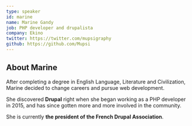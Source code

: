 ```yaml
---
type: speaker
id: marine
name: Marine Gandy
job: PHP developer and drupalista
company: Ekino
twitter: https://twitter.com/mupsigraphy
github: https://github.com/Mupsi
---
```


## About Marine
After completing a degree in English Language, Literature and Civilization, Marine decided to change careers and pursue web development.

She discovered **Drupal** right when she began working as a PHP developer in 2015, and has since gotten more and more involved in the community.

She is currently **the president of the French Drupal Association**.
